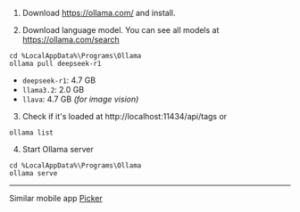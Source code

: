 1. Download https://ollama.com/ and install.

2. Download language model. You can see all models at https://ollama.com/search

```
cd %LocalAppData%\Programs\Ollama
ollama pull deepseek-r1
```

* `deepseek-r1`: 4.7 GB
* `llama3.2`: 2.0 GB
* `llava`: 4.7 GB *(for image vision)*

3. Check if it's loaded at http://localhost:11434/api/tags or 

```
ollama list
```


4. Start Ollama server

```
cd %LocalAppData%\Programs\Ollama
ollama serve
```



---

Similar mobile app [Picker](https://apps.apple.com/us/app/picker-ai-best-photo-picker/id6448671716)

